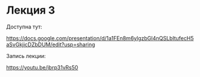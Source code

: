 # Лекция 3

Доступна тут: 

https://docs.google.com/presentation/d/1a1FEn8m6ylgzbGI4nQSLbItufecH5aSvGkjicDZbDUM/edit?usp=sharing

Запись лекции: 

https://youtu.be/jbrp31vRs50
